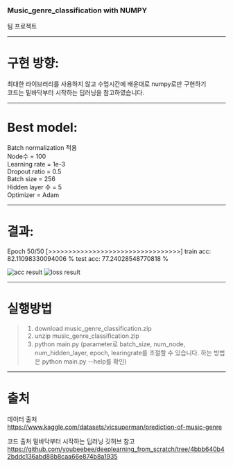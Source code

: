 ### Music_genre_classification with NUMPY
팀 프로젝트
***
# 구현 방향:   
최대한 라이브러리를 사용하지 않고 수업시간에 배운대로 numpy로만 구현하기   
코드는 밑바닥부터 시작하는 딥러닝을 참고하였습니다.
***
# Best model:   
Batch normalization 적용   
Node수 = 100   
Learning rate = 1e-3    
Dropout ratio = 0.5   
Batch size = 256   
Hidden layer 수 = 5    
Optimizer = Adam   
***
# 결과:
Epoch 50/50
[>>>>>>>>>>>>>>>>>>>>>>>>>>>>>>>>>]
train acc: 82.11098330094006 %
test acc:  77.24028548770818 %

![acc result](https://user-images.githubusercontent.com/101859033/207553124-2fd8f671-6b1e-4759-928a-329b58f7e0f2.png)
![loss result](https://user-images.githubusercontent.com/101859033/207553130-4b51a279-4b1a-4ca5-a357-1e639a075e63.png)
***
# 실행방법
>1. download music_genre_classification.zip
>2. unzip music_genre_classification.zip
>3. python main.py
>(parameter로 batch_size, num_node, num_hidden_layer, epoch, learingrate를 조절할 수 있습니다.
>하는 방법은 python main.py --help를 확인)
***
# 출처
데이터 출처   
https://www.kaggle.com/datasets/vicsuperman/prediction-of-music-genre

코드 출처 밑바닥부터 시작하는 딥러닝 깃허브 참고   
https://github.com/youbeebee/deeplearning_from_scratch/tree/4bbb640b42bddc136abd88b8caa66e874b8a1935
